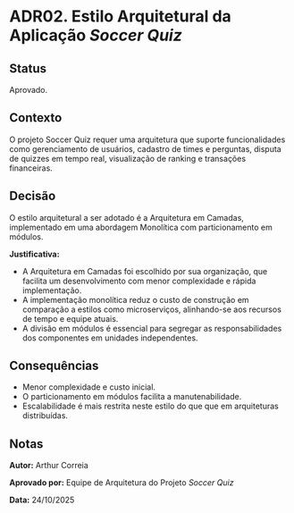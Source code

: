 # ADR02. Estilo Arquitetural da Aplicação *Soccer Quiz*

## Status

Aprovado.

## Contexto

O projeto Soccer Quiz requer uma arquitetura que suporte funcionalidades como gerenciamento de usuários, cadastro de times e perguntas, disputa de quizzes em tempo real, visualização de ranking e transações financeiras.

## Decisão
O estilo arquitetural a ser adotado é a Arquitetura em Camadas, implementado em uma abordagem Monolítica com particionamento em módulos.


**Justificativa:**  
  * A Arquitetura em Camadas foi escolhido por sua organização, que facilita um desenvolvimento com menor complexidade e rápida implementação.
  * A implementação monolítica reduz o custo de construção em comparação a estilos como microserviços, alinhando-se aos recursos de tempo e equipe atuais.
  * A divisão em módulos é essencial para segregar as responsabilidades dos componentes em unidades independentes.
## Consequências

  * Menor complexidade e custo inicial.  
  * O particionamento em módulos facilita a manutenabilidade.  
  * Escalabilidade é mais restrita neste estilo do que que em arquiteturas distribuídas.


## Notas

**Autor:** Arthur Correia

**Aprovado por:** Equipe de Arquitetura do Projeto *Soccer Quiz*

**Data:**  24/10/2025